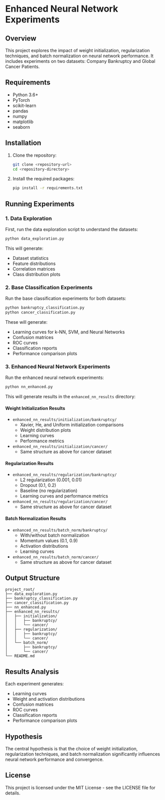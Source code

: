 # Enhanced Neural Network Experiments

## Overview
This project explores the impact of weight initialization, regularization techniques, and batch normalization on neural network performance. It includes experiments on two datasets: Company Bankruptcy and Global Cancer Patients.

## Requirements
- Python 3.6+
- PyTorch
- scikit-learn
- pandas
- numpy
- matplotlib
- seaborn

## Installation
1. Clone the repository:
   ```bash
   git clone <repository-url>
   cd <repository-directory>
   ```
2. Install the required packages:
   ```bash
   pip install -r requirements.txt
   ```

## Running Experiments

### 1. Data Exploration
First, run the data exploration script to understand the datasets:
```bash
python data_exploration.py
```
This will generate:
- Dataset statistics
- Feature distributions
- Correlation matrices
- Class distribution plots

### 2. Base Classification Experiments
Run the base classification experiments for both datasets:
```bash
python bankruptcy_classification.py
python cancer_classification.py
```
These will generate:
- Learning curves for k-NN, SVM, and Neural Networks
- Confusion matrices
- ROC curves
- Classification reports
- Performance comparison plots

### 3. Enhanced Neural Network Experiments
Run the enhanced neural network experiments:
```bash
python nn_enhanced.py
```
This will generate results in the `enhanced_nn_results` directory:

#### Weight Initialization Results
- `enhanced_nn_results/initialization/bankruptcy/`
  - Xavier, He, and Uniform initialization comparisons
  - Weight distribution plots
  - Learning curves
  - Performance metrics
- `enhanced_nn_results/initialization/cancer/`
  - Same structure as above for cancer dataset

#### Regularization Results
- `enhanced_nn_results/regularization/bankruptcy/`
  - L2 regularization (0.001, 0.01)
  - Dropout (0.1, 0.2)
  - Baseline (no regularization)
  - Learning curves and performance metrics
- `enhanced_nn_results/regularization/cancer/`
  - Same structure as above for cancer dataset

#### Batch Normalization Results
- `enhanced_nn_results/batch_norm/bankruptcy/`
  - With/without batch normalization
  - Momentum values (0.1, 0.9)
  - Activation distributions
  - Learning curves
- `enhanced_nn_results/batch_norm/cancer/`
  - Same structure as above for cancer dataset

## Output Structure
```
project_root/
├── data_exploration.py
├── bankruptcy_classification.py
├── cancer_classification.py
├── nn_enhanced.py
├── enhanced_nn_results/
│   ├── initialization/
│   │   ├── bankruptcy/
│   │   └── cancer/
│   ├── regularization/
│   │   ├── bankruptcy/
│   │   └── cancer/
│   └── batch_norm/
│       ├── bankruptcy/
│       └── cancer/
└── README.md
```

## Results Analysis
Each experiment generates:
- Learning curves
- Weight and activation distributions
- Confusion matrices
- ROC curves
- Classification reports
- Performance comparison plots

## Hypothesis
The central hypothesis is that the choice of weight initialization, regularization techniques, and batch normalization significantly influences neural network performance and convergence.

## License
This project is licensed under the MIT License - see the LICENSE file for details. 